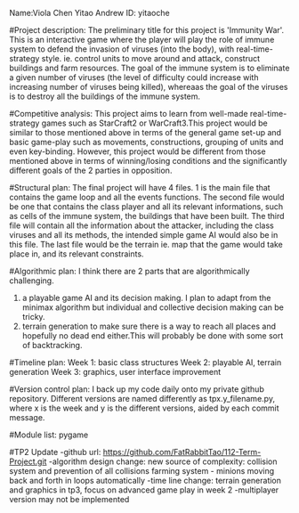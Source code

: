 Name:Viola Chen Yitao
Andrew ID: yitaoche

#Project description:
The preliminary title for this project is 'Immunity War'. This is an interactive game where the player will play the role of immune system to defend the invasion of viruses (into the body), with real-time-strategy style. ie. control units to move around and attack, construct buildings and farm resources.
The goal of the immune system is to eliminate a given number of viruses (the level of difficulty could increase with increasing number of viruses being killed), whereaas the goal of the viruses is to destroy all the buildings of the immune system.

#Competitive analysis:
This project aims to learn from well-made real-time-strategy games such as StarCraft2 or WarCraft3.This project would be similar to those mentioned above in terms of the general game set-up and basic game-play such as movements, constructions, grouping of units and even key-binding.
However, this project would be different from those mentioned above in terms of winning/losing conditions and the significantly different goals of the 2 parties in opposition.

#Structural plan:
The final project will have 4 files. 1 is the main file that contains the game loop and all the events functions. The second file would be one that contains the class player and all its relevant informations, such as cells of the immune system, the buildings that have been built. The third file will contain all the information about the attacker, including the class viruses and all its methods, the intended simple game AI would also be in this file. The last file would be the terrain ie. map that the game would take place in, and its relevant constraints. 

#Algorithmic plan:
I think there are 2 parts that are algorithmically challenging. 
1) a playable game AI and its decision making. I plan to adapt from the minimax algorithm but individual and collective decision making can be tricky.
2) terrain generation to make sure there is a way to reach all places and hopefully no dead end either.This will probably be done with some sort of backtracking.

#Timeline plan:
Week 1: basic class structures
Week 2: playable AI, terrain generation
Week 3: graphics, user interface improvement

#Version control plan:
I back up my code daily onto my private github repository. Different versions are named differently as tpx.y_filename.py, where x is the week and y is the different versions, aided by each commit message.

#Module list:
pygame

#TP2 Update
-github url:
 https://github.com/FatRabbitTao/112-Term-Project.git
-algorithm design change:
 new source of complexity: collision system and prevention of all collisions
 			farming system - minions moving back and forth in loops automatically
-time line change:
	terrain generation and graphics in tp3, focus on advanced game play in week 2
-multiplayer version may not be implemented
